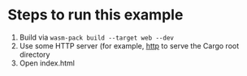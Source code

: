 # Steps to run this example
1. Build via `wasm-pack build --target web --dev`
2. Use some HTTP server (for example, [http](https://github.com/thecoshman/http) to serve the Cargo root directory
3. Open index.html

